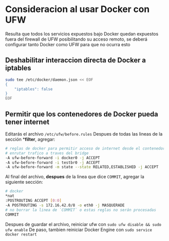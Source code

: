 # Consideracion al usar Docker con UFW

Resulta que todos los servicios expuestos bajo Docker quedan expuestos fuera del firewall de UFW posibilitando su acceso remoto, se deberá configurar tanto Docker como UFW para que no ocurra esto

## Deshabilitar interaccion directa de Docker a iptables
```sh
sudo tee /etc/docker/daemon.json << EOF
{
    "iptables": false
}
EOF
```

## Permitir que los contenedores de Docker pueda tener internet
Editarás el archivo `/etc/ufw/before.rules`
Despues de todas las lineas de la sección \***filter**, agregar:
```sh
# reglas de docker para permitir acceso de internet desde el contenedor
# enrutar trafico a traves del bridge
-A ufw-before-forward -i docker0 -j ACCEPT
-A ufw-before-forward -i testbr0 -j ACCEPT
-A ufw-before-forward -m state --state RELATED,ESTABLISHED -j ACCEPT
```
Al final del archivo, **despues** de la linea que dice `COMMIT`, agregar la siguiente sección:
```sh
# docker
*nat
:POSTROUTING ACCEPT [0:0]
-A POSTROUTING -s 172.16.42.0/8 -o eth0 -j MASQUERADE
# no borrar la linea de `COMMIT` o estas reglas no serán procesadas
COMMIT
```

Despues de guardar el archivo, reiniciar ufw con `sudo ufw disable && sudo ufw enable`
De paso, tambien reiniciar Docker Engine con `sudo service docker restart`
